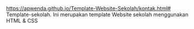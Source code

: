 https://apwenda.github.io/Template-Website-Sekolah/kontak.html# Template-sekolah.
Ini merupakan template Website sekolah menggunakan HTML &amp; CSS 
